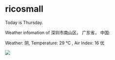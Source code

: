 # ricosmall

Today is Thursday.

Weather infomation of 深圳市南山区， 广东省， 中国: 

Weather: 阴, Temperature: 29 ℃ , Air Index: 16 优

<img src="https://github-readme-stats.vercel.app/api?username=ricosmall&show_icons=true" />
